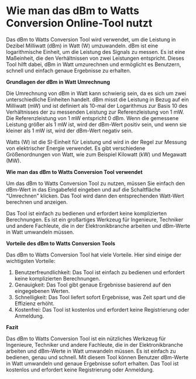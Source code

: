 Wie man das dBm to Watts Conversion Online-Tool nutzt
=====================================================

Das dBm to Watts Conversion Tool wird verwendet, um die Leistung in Dezibel Milliwatt (dBm) in Watt (W) umzuwandeln. dBm ist eine logarithmische Einheit, um die Leistung des Signals zu messen. Es ist eine Maßeinheit, die den Verhältnissen von zwei Leistungen entspricht. Dieses Tool hilft dabei, dBm in Watt umzurechnen und ermöglicht es Benutzern, schnell und einfach genaue Ergebnisse zu erhalten.

**Grundlagen der dBm in Watt Umrechnung**

Die Umrechnung von dBm in Watt kann schwierig sein, da es sich um zwei unterschiedliche Einheiten handelt. dBm misst die Leistung in Bezug auf ein Milliwatt (mW) und ist definiert als 10-mal der Logarithmus zur Basis 10 des Verhältnisses der zu messenden Leistung zur Referenzleistung von 1 mW. Die Referenzleistung von 1 mW entspricht 0 dBm. Wenn die gemessene Leistung größer als 1 mW ist, wird der dBm-Wert positiv sein, und wenn sie kleiner als 1 mW ist, wird der dBm-Wert negativ sein.

Watts (W) ist die SI-Einheit für Leistung und wird in der Regel zur Messung von elektrischer Energie verwendet. Es gibt verschiedene Größenordnungen von Watt, wie zum Beispiel Kilowatt (kW) und Megawatt (MW).

**Wie man das dBm to Watts Conversion Tool verwendet**

Um das dBm to Watts Conversion Tool zu nutzen, müssen Sie einfach den dBm-Wert in das Eingabefeld eingeben und auf die Schaltfläche "Umrechnen" klicken. Das Tool wird dann den entsprechenden Watt-Wert berechnen und anzeigen.

Das Tool ist einfach zu bedienen und erfordert keine komplizierten Berechnungen. Es ist ein großartiges Werkzeug für Ingenieure, Techniker und andere Fachleute, die in der Elektronikbranche arbeiten und dBm-Werte in Watt umwandeln müssen.

**Vorteile des dBm to Watts Conversion Tools**

Das dBm to Watts Conversion Tool hat viele Vorteile. Hier sind einige der wichtigsten Vorteile:

1. Benutzerfreundlichkeit: Das Tool ist einfach zu bedienen und erfordert keine komplizierten Berechnungen.
2. Genauigkeit: Das Tool gibt genaue Ergebnisse basierend auf den eingegebenen Werten.
3. Schnelligkeit: Das Tool liefert sofort Ergebnisse, was Zeit spart und die Effizienz erhöht.
4. Kostenfrei: Das Tool ist kostenlos und erfordert keine Registrierung oder Anmeldung.

**Fazit**

Das dBm to Watts Conversion Tool ist ein nützliches Werkzeug für Ingenieure, Techniker und andere Fachleute, die in der Elektronikbranche arbeiten und dBm-Werte in Watt umwandeln müssen. Es ist einfach zu bedienen, genau und schnell. Mit diesem Tool können Benutzer dBm-Werte in Watt umwandeln und genaue Ergebnisse sofort erhalten. Das Tool ist kostenlos und erfordert keine Registrierung oder Anmeldung.